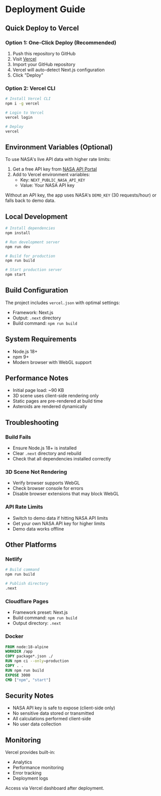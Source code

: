 # Deployment Guide

## Quick Deploy to Vercel

### Option 1: One-Click Deploy (Recommended)

1. Push this repository to GitHub
2. Visit [Vercel](https://vercel.com/new)
3. Import your GitHub repository
4. Vercel will auto-detect Next.js configuration
5. Click "Deploy"

### Option 2: Vercel CLI

```bash
# Install Vercel CLI
npm i -g vercel

# Login to Vercel
vercel login

# Deploy
vercel
```

## Environment Variables (Optional)

To use NASA's live API data with higher rate limits:

1. Get a free API key from [NASA API Portal](https://api.nasa.gov/)
2. Add to Vercel environment variables:
   - Key: `NEXT_PUBLIC_NASA_API_KEY`
   - Value: Your NASA API key

Without an API key, the app uses NASA's `DEMO_KEY` (30 requests/hour) or falls back to demo data.

## Local Development

```bash
# Install dependencies
npm install

# Run development server
npm run dev

# Build for production
npm run build

# Start production server
npm start
```

## Build Configuration

The project includes `vercel.json` with optimal settings:
- Framework: Next.js
- Output: `.next` directory
- Build command: `npm run build`

## System Requirements

- Node.js 18+ 
- npm 9+
- Modern browser with WebGL support

## Performance Notes

- Initial page load: ~90 KB
- 3D scene uses client-side rendering only
- Static pages are pre-rendered at build time
- Asteroids are rendered dynamically

## Troubleshooting

### Build Fails
- Ensure Node.js 18+ is installed
- Clear `.next` directory and rebuild
- Check that all dependencies installed correctly

### 3D Scene Not Rendering
- Verify browser supports WebGL
- Check browser console for errors
- Disable browser extensions that may block WebGL

### API Rate Limits
- Switch to demo data if hitting NASA API limits
- Get your own NASA API key for higher limits
- Demo data works offline

## Other Platforms

### Netlify
```bash
# Build command
npm run build

# Publish directory
.next
```

### Cloudflare Pages
- Framework preset: Next.js
- Build command: `npm run build`
- Output directory: `.next`

### Docker
```dockerfile
FROM node:18-alpine
WORKDIR /app
COPY package*.json ./
RUN npm ci --only=production
COPY . .
RUN npm run build
EXPOSE 3000
CMD ["npm", "start"]
```

## Security Notes

- NASA API key is safe to expose (client-side only)
- No sensitive data stored or transmitted
- All calculations performed client-side
- No user data collection

## Monitoring

Vercel provides built-in:
- Analytics
- Performance monitoring
- Error tracking
- Deployment logs

Access via Vercel dashboard after deployment.
